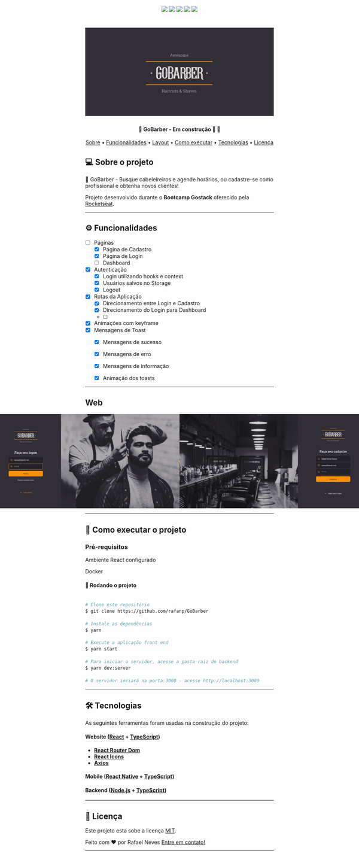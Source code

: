 <p align="center">

  <img src="https://img.shields.io/static/v1?label=&message=React&color=7159c1&style=for-the-badge&logo=react"/>

  <img src="https://img.shields.io/static/v1?label=&message=React Native&color=7159c1&style=for-the-badge&logo=reactnative"/>

  <img src="https://img.shields.io/static/v1?label=&message=Typescript&color=007ACC&style=for-the-badge&logo=typescript"/>

  <img src="https://img.shields.io/static/v1?label=&message=Javascript&color=7159c1&style=for-the-badge&logo=javascript"/>

  <img src="https://img.shields.io/static/v1?label=&message=Node.js&color=7159c1&style=for-the-badge&logo=node.js"/>

</p>
<h1 align="center">
    <img alt="GoBarber" title="GoBarber" src="./gobarber-web/src/assets/logo-cover.png" />
</h1>

<h4 align="center">
	🚧  GoBarber - Em construção 🚀 🚧
</h4>

<p align="center">
 <a href="#-sobre-o-projeto">Sobre</a> •
 <a href="#-funcionalidades">Funcionalidades</a> •
 <a href="#-layout">Layout</a> •
 <a href="#-como-executar-o-projeto">Como executar</a> •
 <a href="#-tecnologias">Tecnologias</a> •
 <a href="#user-content--licença">Licença</a>
</p>


## 💻 Sobre o projeto

💈 GoBarber - Busque cabeleireiros e agende horários, ou cadastre-se como profissional e obtenha novos clientes!


Projeto desenvolvido durante o **Bootcamp Gostack** oferecido pela [Rocketseat](https://blog.rocketseat.com.br/).

---

## ⚙️ Funcionalidades

- [ ] Páginas
  - [x] Página de Cadastro
  - [x] Página de Login
  - [ ] Dashboard
- [x] Autenticação
  - [x] Login utilizando hooks e context
  - [x] Usuários salvos no Storage
  - [x] Logout
- [x] Rotas da Aplicação
  - [x] Direcionamento entre Login e Cadastro
  - [x] Direcionamento do Login para Dashboard
  - [ ]
- [x] Animações com keyframe
- [x] Mensagens de Toast
  - [x] Mensagens de sucesso
  - [x] Mensagens de erro
  - [x] Mensagens de informação
  - [x] Animação dos toasts


---

<!-- ## 🎨 Layout -->

<!-- O layout da aplicação está disponível no Figma:

<a href="https://www.figma.com/file/HOCmxfrElzLpI75LdzFLia/Github-Explorer](https://www.figma.com/file/HOCmxfrElzLpI75LdzFLia/Github-Explorer">
  <img alt="Figma" src="https://img.shields.io/badge/Acessar%20Layout%20-Figma-%2304D361">
</a> -->



## Web

<p align="center" style="display: flex; align-items: flex-start; justify-content: center;">
  <img alt="GoBarber" title="#GoBarber" src="./gobarber-web/src/assets/sign-in-cover.png" width="600px">

  <img alt="GoBarber" title="#GoBarber" src="./gobarber-web/src/assets/sign-up-cover.png" width="600px">
</p>

---

## 🚀 Como executar o projeto

### Pré-requisitos

Ambiente React configurado

Docker

#### 🎲 Rodando o projeto

```bash

# Clone este repositório
$ git clone https://github.com/rafanp/GoBarber

# Instale as dependências
$ yarn

# Execute a aplicação front end
$ yarn start

# Para iniciar o servidor, acesse a pasta raiz do backend
$ yarn dev:server

# O servidor inciará na porta:3000 - acesse http://localhost:3000

```
---

## 🛠 Tecnologias

As seguintes ferramentas foram usadas na construção do projeto:

#### **Website**  ([React](https://reactjs.org/)  +  [TypeScript](https://www.typescriptlang.org/))

-   **[React Router Dom](https://github.com/ReactTraining/react-router/tree/master/packages/react-router-dom)**
-   **[React Icons](https://react-icons.github.io/react-icons/)**
-   **[Axios](https://github.com/axios/axios)**

#### **Mobile**  ([React Native](https://reactnative.dev/)  +  [TypeScript](https://www.typescriptlang.org/))

#### **Backend**  ([Node.js](https://nodejs.org)  +  [TypeScript](https://www.typescriptlang.org/))


---

## 📝 Licença

Este projeto esta sobe a licença [MIT](./LICENSE).

Feito com ❤️ por Rafael Neves [Entre em contato!](https://www.linkedin.com/in/rafaelnps/)

---
